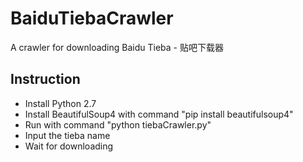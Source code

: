 # BaiduTiebaCrawler
A crawler for downloading Baidu Tieba - 贴吧下载器

## Instruction
 - Install Python 2.7
 - Install BeautifulSoup4 with command "pip install beautifulsoup4"
 - Run with command "python tiebaCrawler.py"
 - Input the tieba name
 - Wait for downloading
